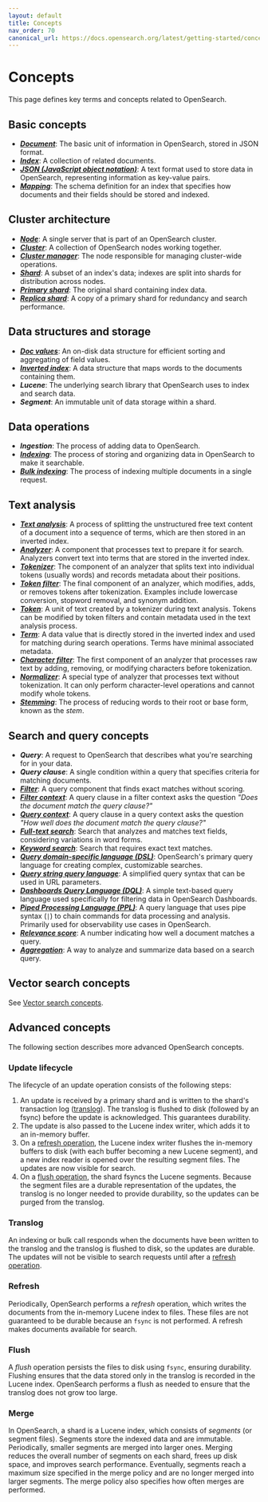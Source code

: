 ```yaml
---
layout: default
title: Concepts
nav_order: 70
canonical_url: https://docs.opensearch.org/latest/getting-started/concepts/
---
```


# Concepts  

This page defines key terms and concepts related to OpenSearch.

## Basic concepts

- [***Document***]({{site.url}}{{site.baseurl}}/getting-started/intro/#document): The basic unit of information in OpenSearch, stored in JSON format.
- [***Index***]({{site.url}}{{site.baseurl}}/getting-started/intro/#index): A collection of related documents.
- [***JSON (JavaScript object notation)***](https://www.json.org/): A text format used to store data in OpenSearch, representing information as key-value pairs.
- [***Mapping***]({{site.url}}{{site.baseurl}}/field-types/): The schema definition for an index that specifies how documents and their fields should be stored and indexed.

## Cluster architecture

- [***Node***]({{site.url}}{{site.baseurl}}/getting-started/intro/#clusters-and-nodes): A single server that is part of an OpenSearch cluster.
- [***Cluster***]({{site.url}}{{site.baseurl}}/getting-started/intro/#clusters-and-nodes): A collection of OpenSearch nodes working together.
- [***Cluster manager***]({{site.url}}{{site.baseurl}}/getting-started/intro/#clusters-and-nodes): The node responsible for managing cluster-wide operations.
- [***Shard***]({{site.url}}{{site.baseurl}}/getting-started/intro/#shards): A subset of an index's data; indexes are split into shards for distribution across nodes.
- [***Primary shard***]({{site.url}}{{site.baseurl}}/getting-started/intro/#primary-and-replica-shards): The original shard containing index data.
- [***Replica shard***]({{site.url}}{{site.baseurl}}/getting-started/intro/#primary-and-replica-shards): A copy of a primary shard for redundancy and search performance.


## Data structures and storage

- [***Doc values***]({{site.url}}{{site.baseurl}}/field-types/mapping-parameters/doc-values/): An on-disk data structure for efficient sorting and aggregating of field values.
- [***Inverted index***]({{site.url}}{{site.baseurl}}/getting-started/intro/#inverted-index): A data structure that maps words to the documents containing them.
- ***Lucene***: The underlying search library that OpenSearch uses to index and search data.
- ***Segment***: An immutable unit of data storage within a shard.

## Data operations

- ***Ingestion***: The process of adding data to OpenSearch.
- [***Indexing***]({{site.url}}{{site.baseurl}}/api-reference/document-apis/index-document/): The process of storing and organizing data in OpenSearch to make it searchable.
- [***Bulk indexing***]({{site.url}}{{site.baseurl}}/api-reference/document-apis/bulk/): The process of indexing multiple documents in a single request.

## Text analysis

- [***Text analysis***]({{site.url}}{{site.baseurl}}/analyzers/): A process of splitting the unstructured free text content of a document into a sequence of terms, which are then stored in an inverted index. 
- [***Analyzer***]({{site.url}}{{site.baseurl}}/analyzers/#analyzers): A component that processes text to prepare it for search. Analyzers convert text into terms that are stored in the inverted index.
- [***Tokenizer***]({{site.url}}{{site.baseurl}}/analyzers/tokenizers/index/): The component of an analyzer that splits text into individual tokens (usually words) and records metadata about their positions.
- [***Token filter***]({{site.url}}{{site.baseurl}}/analyzers/token-filters/index/): The final component of an analyzer, which modifies, adds, or removes tokens after tokenization. Examples include lowercase conversion, stopword removal, and synonym addition.
- [***Token***]({{site.url}}{{site.baseurl}}/analyzers/): A unit of text created by a tokenizer during text analysis. Tokens can be modified by token filters and contain metadata used in the text analysis process.
- [***Term***]({{site.url}}{{site.baseurl}}/analyzers/): A data value that is directly stored in the inverted index and used for matching during search operations. Terms have minimal associated metadata.
- [***Character filter***]({{site.url}}{{site.baseurl}}/analyzers/character-filters/index/): The first component of an analyzer that processes raw text by adding, removing, or modifying characters before tokenization.
- [***Normalizer***]({{site.url}}{{site.baseurl}}/analyzers/normalizers/): A special type of analyzer that processes text without tokenization. It can only perform character-level operations and cannot modify whole tokens.
- [***Stemming***]({{site.url}}{{site.baseurl}}/analyzers/stemming/): The process of reducing words to their root or base form, known as the _stem_. 

## Search and query concepts

- ***Query***: A request to OpenSearch that describes what you're searching for in your data.
- ***Query clause***: A single condition within a query that specifies criteria for matching documents.
- [***Filter***]({{site.url}}{{site.baseurl}}/query-dsl/query-filter-context/#filter-context): A query component that finds exact matches without scoring.
- [***Filter context***]({{site.url}}{{site.baseurl}}/query-dsl/query-filter-context/): A query clause in a filter context asks the question _"Does the document match the query clause?"_
- [***Query context***]({{site.url}}{{site.baseurl}}/query-dsl/query-filter-context/): A query clause in a query context asks the question _"How well does the document match the query clause?"_
- [***Full-text search***]({{site.url}}{{site.baseurl}}/query-dsl/term-vs-full-text/): Search that analyzes and matches text fields, considering variations in word forms.
- [***Keyword search***]({{site.url}}{{site.baseurl}}/query-dsl/term-vs-full-text/): Search that requires exact text matches.
- [***Query domain-specific language (DSL)***]({{site.url}}{{site.baseurl}}/query-dsl/): OpenSearch's primary query language for creating complex, customizable searches.
- [***Query string query language***]({{site.url}}{{site.baseurl}}/query-dsl/full-text/query-string/): A simplified query syntax that can be used in URL parameters.
- [***Dashboards Query Language (DQL)***]({{site.url}}{{site.baseurl}}/dashboards/dql/): A simple text-based query language used specifically for filtering data in OpenSearch Dashboards.
- [***Piped Processing Language (PPL)***]({{site.url}}{{site.baseurl}}/search-plugins/sql/ppl/index/): A query language that uses pipe syntax (`|`) to chain commands for data processing and analysis. Primarily used for observability use cases in OpenSearch.
- [***Relevance score***]({{site.url}}{{site.baseurl}}/getting-started/intro/#relevance): A number indicating how well a document matches a query.
- [***Aggregation***]({{site.url}}{{site.baseurl}}/aggregations/): A way to analyze and summarize data based on a search query.

## Vector search concepts

See [Vector search concepts]({{site.url}}{{site.baseurl}}/vector-search/getting-started/concepts/).

## Advanced concepts

The following section describes more advanced OpenSearch concepts.

### Update lifecycle

The lifecycle of an update operation consists of the following steps:

1. An update is received by a primary shard and is written to the shard's transaction log ([translog](#translog)). The translog is flushed to disk (followed by an fsync) before the update is acknowledged. This guarantees durability.
1. The update is also passed to the Lucene index writer, which adds it to an in-memory buffer.
1. On a [refresh operation](#refresh), the Lucene index writer flushes the in-memory buffers to disk (with each buffer becoming a new Lucene segment), and a new index reader is opened over the resulting segment files. The updates are now visible for search.
1. On a [flush operation](#flush), the shard fsyncs the Lucene segments. Because the segment files are a durable representation of the updates, the translog is no longer needed to provide durability, so the updates can be purged from the translog.

### Translog

An indexing or bulk call responds when the documents have been written to the translog and the translog is flushed to disk, so the updates are durable. The updates will not be visible to search requests until after a [refresh operation](#refresh).

### Refresh

Periodically, OpenSearch performs a _refresh_ operation, which writes the documents from the in-memory Lucene index to files. These files are not guaranteed to be durable because an `fsync` is not performed. A refresh makes documents available for search.

### Flush

A _flush_ operation persists the files to disk using `fsync`, ensuring durability. Flushing ensures that the data stored only in the translog is recorded in the Lucene index. OpenSearch performs a flush as needed to ensure that the translog does not grow too large.

### Merge

In OpenSearch, a shard is a Lucene index, which consists of _segments_ (or segment files). Segments store the indexed data and are immutable. Periodically, smaller segments are merged into larger ones. Merging reduces the overall number of segments on each shard, frees up disk space, and improves search performance. Eventually, segments reach a maximum size specified in the merge policy and are no longer merged into larger segments. The merge policy also specifies how often merges are performed. 